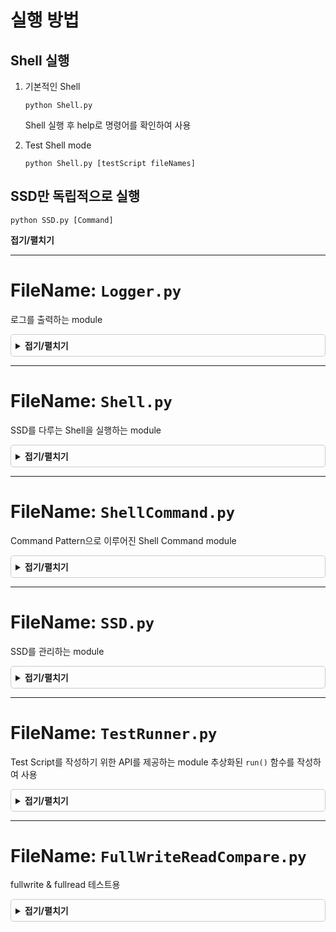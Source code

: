 # 실행 방법

## Shell 실행
1. 기본적인 Shell
   ```
   python Shell.py
   ```
   Shell 실행 후 help로 명령어를 확인하여 사용

2. Test Shell mode
   ```
   python Shell.py [testScript fileNames]
   ``` 


## SSD만 독립적으로 실행
```
python SSD.py [Command]
```






<style>
  /* details 요소를 좀 더 꾸미기 */
  details {
    border: 1px solid #ccc;
    border-radius: 5px;
    padding: 0.5em;
    margin-bottom: 1em;
  }
  
  /* summary 요소의 스타일 변경 */
  summary {
    cursor: pointer;
    font-weight: bold;
    outline: none; /* 포커스 시에 파란 테두리를 제거합니다. */
  }
</style>
<summary>접기/펼치기</summary>
</details>

---

# FileName: `Logger.py`
로그를 출력하는 module

<details>

## ClassName: Logger

- Function: `__init__(mode: None)`
  - Return: `None`
  - Description
    - 기본은 Shell mode로 실행
    - Test로 실행시 로그 출력이 안되도록 구성할 수 있음(현재는 해당 기능을 제외해뒀음)
<br>

- Function: `__Compress_File()`
  - Return: `bool`
  - Description
    - 특정 개수 이상의 log file이 생성(현재는 2개)되면 가장 일찍 만들어진 log file을 zip file으로 compression
<br>

- Function: `__renaming_latest()`
  - Return: `bool`
  - Description
    - 작성 중이던 `latest.log`가 특정 byte이상 (현재는 10kb)
<br>

- Function: `__get_calling_function_and_class(stack_index: int)`
  - Return: `(calling_class: str, calling_function: str)`
  - Description
    - 로그에 `className.functionName`을 출력하기 위하여 write_log를 호출한 className과 functionName을 찾는 함수
<br>

- Function: `setLogFileMaxCount(cnt: int)`
  - Return: `None`
  - Description
    - 유지할 log file 개수를 세팅하는 함수
    - 해당 cnt보다 더 많은 개수의 log file이 생성되면 compression 진행
<br>

- Function: `setLogFileMaxSize(size: int)`
  - Return: `None`
  - Description
    - `latest.log`를 유지할 크기를 세팅하는 함수
    - 기록된 이후 해당 size KB가 넘어가면 `__renaming_latest()`실행
<br>

- Function: `write_log(message: str, stack_index: int)`
  - Return: `None`
  - Description
    - `latest.log`에 message를 기록하는 함수
    - `stack_index`는 기록할 className과 functionName의 깊이 정도
<br>

<summary>접기/펼치기</summary>
</details>

---


# FileName: `Shell.py`
SSD를 다루는 Shell을 실행하는 module

<details>

## ClassName: Shell
mode에 맞게 Shell을 실행하는 class
- Function: `__init__(mode: str, test_file_list: List[str])`
  - Return: `None`
  - Description
    - Shell 초기화 함수
<br>

- Function: `create_Shell(cls: None, argv: List[str])`
  - Return: `Shell`
  - Description
    - Shell을 생성하는 함수(일종의 Factory)
    - `argv`가 모두 `.py`확장자일 경우 Test mode로 실행
<br>

- Function: `__check_Py_Extension(test_py_files: List[str])`
  - Return: `bool`
  - Description
    - `test_py_files`가 전부 `.py`확장자인지 판별
    - `create_Shell`에서 활용
<br>

- Function: `run()`
  - Return: `None`
  - Description
    - 실질적인 Shell Command를 mode에 맞게 실행하는 Runner를 실행하는 함수
<br>

## ClassName: Runner
Shell Command를 실행하는 class
- Function: `__init__(mode: str, test_file_list: List[str])`
  - Return: `None`
  - Description
    - mode에 맞게 Shell Command를 실행할 수 있게 초기화
    - `mode` : `Shell` or `Test`
    - `test_file_list` : `Test` mode로 실행시 Shell Command를 불러와 사용할 python file명
<br>

- Function: `__run_Command(command: List[str])`
  - Return: `None`
  - Description
    - Shell Command를 생성 및 실행하는 함수
<br>

- Function: `__run()`
  - Return: `None`
  - Description
    - `Shell` mode로 실행시 Shell Command를 입력받고, `__run_Command()`를 실행 
<br>

- Function: `__run_test(filename: str)`
  - Return: `bool`
  - Description
    - `Test` mode로 실행시 `filename`에 해당하는 module을 실행하여 테스트하는 함수
    - 테스트의 성공 여부에 따라 `True` or `False` 반환
<br>

- Function: `run()`
  - Return: `None`
  - Description
    - `Runner`를 mode에 맞게 동작시키는 함수
<br>


<summary>접기/펼치기</summary>
</details>

---


# FileName: `ShellCommand.py`
Command Pattern으로 이루어진 Shell Command module

<details>

## ClassName: _ShellCommand
Shell Command의 추상화된 class
- Function: `__init__(command: List[str], ssd: SSD, mode: str)`
  - Return: `None`
  - Description
    - Shell Command의 기본 세팅
    - command : Command를 실행시킬 때 필요한 parameters
    - ssd : 동작시킬 `SSD`
    - mode : `Test` or `Shell`로 `Test` mode시 Message의 출력 방지
<br>

- Function: `_print_Message(message: str)`
  - Return: `None`
  - Description
    - console에 message를 출력하는 함수
    - `Test` mode시 출력 방지
    - Logger를 이용하여 log도 출력
<br>

- Function: `_isValid_LBA(LBA: str)`
  - Return: `bool`
  - Description
    - LBA의 유효성 확인
<br>

- Function: `_isValid_Value(Value: str)`
  - Return: `bool`
  - Description
    - Value의 유효성 확인
<br>

- Function: `_isValid_Size(LBA: str, size: str)`
  - Return: `bool`
  - Description
    - Size의 유효성 확인
<br>

- Function: `execute()`
  - Return: `None`
  - Description
    - 추상화된 실행 함수
    - 실제 Command에서 작성
<br>

## ClassName: _ShellWriteCommand
- Function: `execute()`
  - Return: `None`
  - Description
    - 유효성을 판단하여 SSD의 `write`명령어 실행
    - SSD의 LBA에 VALUE를 writing
<br>

## ClassName: _ShellReadCommand
- Function: `__read_result(LBA: int)`
  - Return: `str`
  - Description
    - SSD의 read 명령어 실행 결과를 읽어오는 함수
<br>

- Function: `execute()`
  - Return: `None`
  - Description
    - 유효성을 판단하여 SSD의 `read` 명령어 실행 후 `_ShellReadCommnad`로 VALUE를 가져옴
<br>

## ClassName: _ShellEraseCommand
- Function: `execute()`
  - Return: `None`
  - Description
    - 유효성을 판단하여 SSD의 `erase`명령어 실행
    - SSD의 LBA부터 SIZE만큼을 erasing
<br>

## ClassName: _ShellEraseRangeCommand
- Function: `execute()`
  - Return: `None`
  - Description
    - 유효성을 판단하여 SSD의 `erase`명령어 실행
    - SSD의 start_LBA부터 end_LBA전까지를 erasing
<br>

## ClassName: _ShellExitCommand
- Function: `execute()`
  - Return: `None`
  - Description
    - Shell을 종료
<br>

## ClassName: _ShellHelpCommand
- Function: `execute()`
  - Return: `None`
  - Description
    - Shell Command의 목록을 출력
<br>

## ClassName: _ShellFullwriteCommand
- Function: `execute()`
  - Return: `None`
  - Description
    - 유효성을 판단하여 SSD의 모든 LBA에 `write`명령어 실행
<br>

## ClassName: _ShellFullreadCommand
- Function: `__read_result(LBA: int)`
  - Return: `str`
  - Description
    - SSD의 read 명령어 실행 결과를 읽어오는 함수
<br>

- Function: `execute()`
  - Return: `Optional[Dict]`
  - Description
    - 유효성을 판단하여 SSD의 모든 LBA에 `read`명령어 실행
    - 실행 후 dictionary로 LBA, VALUE를 반환
<br>

## ClassName: _ShellInvalidCommand
- Function: `execute()`
  - Return: `None`
  - Description
    - 유효하지 않은 명령어에 대한 message를 출력
<br>

## ClassName: ShellCommandFactory
- Function: `__init__(mode: str)`
  - Return: `None`
  - Description
    - SSD를 mode에 맞게 세팅하여 Command Factory를 초기화
<br>

- Function: `create_Command(command: List[str])`
  - Return: `_ShellCommand`
  - Description
    - Command에 맞는 Shell Command Object 생성
<br>

<summary>접기/펼치기</summary>
</details>

---

# FileName: `SSD.py`
SSD를 관리하는 module
<details>

## ClassName: _Device
실질적으로 SSD를 관리하는 함수를 갖고 있는 class
nand.txt를 관리

- Function: `__init__()`
  - Return: `None`
<br>

- Function: `__init_File()`
  - Return: `None`
  - Description
    - 관리할 SSD file을 읽습니다.
    - 해당 SSD file이 없으면 생성합니다.
<br>

- Function: `read_LBA_VALUE(LBA: int)`
  - Return: `str`
  - Description
    - SSD file로 부터 LBA의 VALUE를 읽어옵니다.
<br>

- Function: `write_LBA_VALUE(LBA: int, VALUE: str)`
  - Return: `None`
  - Description
    - SSD file의 LBA에 VALUE를 씁니다.
<br>

- Function: `erase_LBA_VALUE(LBA: int, SIZE: int)`
  - Return: `None`
  - Description
    -  SSD file의 LBA에서부터 SIZE만큼의 VALUE를 삭제합니다.
<br>

## ClassName: _SSDCommand
SSD를 관리하는 Command에 대한 추상화 class
SSD명령어 간의 LBA적 관계를 비교할 수 있는 기능이 들어간 Command pattern 구조

- Function: `__init__(CommandLine: str, device: _Device)`
  - Return: `None`
  - Description
    - `_Device`에 CommandLine이라는 명령어로 세팅
    - CommandLine은 `CommandType StartLBA EndLBA VALUE` 형태로 주어짐
<br>

- Function: `is_Overlap(other: _SSDCommand)`
  - Return: `bool`
  - Description
    - `other`와 LBA가 겹치는지 확인
<br>
  
- Function: `is_Include(other: _SSDCommand)`
  - Return: `bool`
  - Description
    - `other`를 내포하고 있는지 확인
<br>

- Function: `execute()`
  - Return: `None`
  - Description
    - 해당 SSDCommand를 실행
<br>

- Function: `to_String()`
  - Return: `str`
  - Description
    - 해당 Command를 문자열로 표현하여 반환
<br>

## ClassName: _SSDWriteCommand
- Function: `split(LBA_LEFT: None, LBA_RIGHT: None)`
  - Return: `(_SSDCommand, _SSDCommand)`
  - Description
    - LBA_LEFT~LBA_RIGHT 구간인 명령어와 겹치는 구간을 지우고, 그 외의 두 구간으로 명령어를 쪼갭니다.
<br>

- Function: `execute()`
  - Return: `None`
  - Description
    - SSD write 실행
<br>

## ClassName: _SSDReadCommand
- Function: `setBuffer(buffer: None)`
  - Return: `None`
  - Description
    - Fast read를 위한 buffer 세팅
<br>

- Function: `__write_result(text: str)`
  - Return: `None`
  - Description
    - `result.txt`에 read된 Value 쓰기
<br>

- Function: `execute()`
  - Return: `None`
  - Description
    - SSD read 실행
    - SSD의 mode가 `main`인 경우 console에 출력
<br>

## ClassName: _SSDCommandBuffer
`_SSDCommand`들을 관리하는 Buffer
erase 명령어는 write 명령어로 변환하여 사용

- Function: `__init__(device: _Device, mode: None)`
  - Return: `None`
  - Description
    - device에 해당하는 명령어들을 관리하는 buffer
<br>

- Function: `__init_File()`
  - Return: `None`
  - Description
    - buffer를 관리할 file 세팅
<br>

- Function: `__insert_Command(command: _SSDCommand)`
  - Return: `None`
  - Description
    - buffer에 `_SSDCommand`를 추가하는 내부 명령어
<br>

- Function: `__write_Command_List()`
  - Return: `None`
  - Description
    - buffer를 관리하는 file에 명령어 기록
<br>

- Function: `get_Command_List()`
  - Return: `List[_SSDCommand]`
  - Description
    - 내부적으로 관리하는 Command List를 반환
<br>

- Function: `insert(params: List[str])`
  - Return: `None`
  - Description
    - 외부에서 명령어를 주면 그에 맞게 Factory 형식처럼 Command를 생성하여 Command List에 등록
<br>

- Function: `flush()`
  - Return: `None`
  - Description
    - 내부에 관리하고 있던 Command들을 강제 실행 및 내부 Command List 비우기
<br>

## ClassName: SSD
SSD를 전체적으로 관리하는 class
mode에 맞게 `_device`, `buffer`를 생성 및 관리

- Function: `__new__(cls: None)`
  - Return: `None`
  - Description
    - Singleton 구조의 SSD를 생성
<br>

- Function: `__init__(mode: None)`
  - Return: `None`
  - Description
    - SSD의 mode 및 _Device, Buffer 세팅
<br>

- Function: `__print_Error_Message(message: str)`
  - Return: `None`
  - Description
    - `message`에 해당하는 에러 메시지 출력
    - 단, `Test` mode에서는 출력하지 않음
<br>

- Function: `__isValid_LBA(LBA: str)`
  - Return: `bool`
  - Description
    - LBA의 유효성 확인
<br>

- Function: `__isValid_Value(Value: str)`
  - Return: `bool`
  - Description
    - Valud의 유효성 확인
<br>

- Function: `__isValid_Size(LBA: str, size: str)`
  - Return: `bool`
  - Description
    - Size의 유효성 확인
<br>

- Function: `__isValid_argv(command: List[str])`
  - Return: `None`
  - Description
    - argv형태의 명령어 유효성 확인
<br>

- Function: `run_Command(argv: List[str])`
  - Return: `None`
  - Description
    - 명령어를 SSDCommand에 맞게 변환 후 buffer에 등록
<br>

<summary>접기/펼치기</summary>
</details>

---

# FileName: `TestRunner.py`
Test Script를 작성하기 위한 API를 제공하는 module
추상화된 `run()` 함수를 작성하여 사용
<details>

## ClassName: TestRunner
- Function: `__run_command(command: List[str])`
  - Return: `bool`
  - Description
    - Shell Command를 실질적으로 생성하여 실행하는 함수
<br>

- Function: `write(LBA: int, value: str)`
  - Return: `None`
  - Description
    - 외부에서 `write` 명령어를 호출하여 사용할 수 있는 함수
<br>

- Function: `erase(LBA: int, size: int)`
  - Return: `None`
  - Description
    - 외부에서 `erase` 명령어를 호출하여 사용할 수 있는 함수
<br>

- Function: `eraseRange(start_LBA: int, end_LBA: int)`
  - Return: `None`
  - Description
    - 외부에서 `eraseRange` 명령어를 호출하여 사용할 수 있는 함수
<br>

- Function: `fullwrite(value: str)`
  - Return: `None`
  - Description
    - 외부에서 `fullwrite` 명령어를 호출하여 사용할 수 있는 함수
<br>

- Function: `readCompare(LBA: int, value: str)`
  - Return: `bool`
  - Description
    - 외부에서 `readCompare` 명령어를 호출하여 사용할 수 있는 함수
    - `LBA`의 값을 읽어 `value`와 일치하는지 확인
<br>

- Function: `fullreadCompare(values: Optional[Dict], all_value: str)`
  - Return: `bool`
  - Description
    - 외부에서 `fullreadCompare` 명령어를 호출하여 사용할 수 있는 함수
    - `values` : 각각의 LBA별 값을 세팅하여 비교할 때 사용
    - `all_values` : 전체 LBA가 동일한 값을 읽어오는지 확인할 때 사용
<br>

- Function: `run()`
  - Return: `bool`
  - Description
    - 제공하는 API들을 활용하여 Test Script에서 실행할 Scenario를 작성할 함수
<br>

<summary>접기/펼치기</summary>
</details>

---

# FileName: `FullWriteReadCompare.py`

fullwrite & fullread 테스트용

<details>

## ClassName: FullWriteReadCompare
- Function: `run()`
  - Return: `bool`
  - Description
<br>

<summary>접기/펼치기</summary>
</details>


